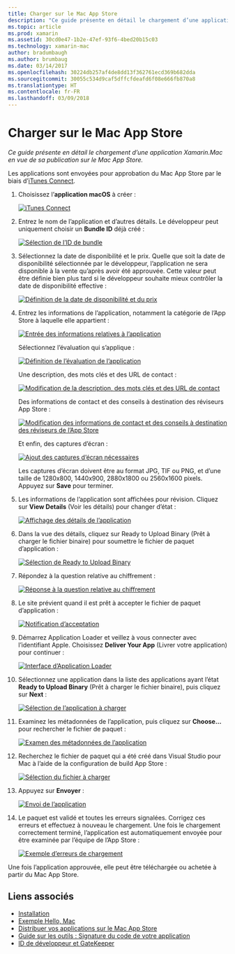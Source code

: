 ```yaml
---
title: Charger sur le Mac App Store
description: "Ce guide présente en détail le chargement d’une application Xamarin.Mac en vue de sa publication sur le Mac App Store."
ms.topic: article
ms.prod: xamarin
ms.assetid: 30cd0e47-1b2e-47ef-93f6-4bed20b15c03
ms.technology: xamarin-mac
author: bradumbaugh
ms.author: brumbaug
ms.date: 03/14/2017
ms.openlocfilehash: 30224db257af4de8dd13f362761ecd369b682dda
ms.sourcegitcommit: 30055c534d9caf5dffcfdeafd6f08e666fb870a8
ms.translationtype: HT
ms.contentlocale: fr-FR
ms.lasthandoff: 03/09/2018
---
```

# <a name="upload-to-mac-app-store"></a>Charger sur le Mac App Store

_Ce guide présente en détail le chargement d’une application Xamarin.Mac en vue de sa publication sur le Mac App Store._

Les applications sont envoyées pour approbation du Mac App Store par le biais d’[iTunes Connect](http://itunesconnect.apple.com/).

1. Choisissez l’**application macOS** à créer : 

    [![](uploading-images/image65.png "iTunes Connect")](uploading-images/image65.png#lightbox)

2. Entrez le nom de l’application et d’autres détails. Le développeur peut uniquement choisir un **Bundle ID** déjà créé : 

    [![](uploading-images/image66.png "Sélection de l’ID de bundle")](uploading-images/image66.png#lightbox)

3. Sélectionnez la date de disponibilité et le prix. Quelle que soit la date de disponibilité sélectionnée par le développeur, l’application ne sera disponible à la vente qu’après avoir été approuvée. Cette valeur peut être définie bien plus tard si le développeur souhaite mieux contrôler la date de disponibilité effective : 

    [![](uploading-images/image67.png "Définition de la date de disponibilité et du prix")](uploading-images/image67.png#lightbox)

4. Entrez les informations de l’application, notamment la catégorie de l’App Store à laquelle elle appartient : 

    [![](uploading-images/image68.png "Entrée des informations relatives à l’application")](uploading-images/image68.png#lightbox) 

    Sélectionnez l’évaluation qui s’applique : 

    [![](uploading-images/image69.png "Définition de l’évaluation de l’application")](uploading-images/image69.png#lightbox) 

    Une description, des mots clés et des URL de contact : 

    [![](uploading-images/image70.png "Modification de la description, des mots clés et des URL de contact")](uploading-images/image70.png#lightbox) 

    Des informations de contact et des conseils à destination des réviseurs App Store : 

    [![](uploading-images/image71.png "Modification des informations de contact et des conseils à destination des réviseurs de l’App Store")](uploading-images/image71.png#lightbox) 

    Et enfin, des captures d’écran : 

    [![](uploading-images/image72.png "Ajout des captures d’écran nécessaires")](uploading-images/image72.png#lightbox) 

    Les captures d’écran doivent être au format JPG, TIF ou PNG, et d’une taille de 1280x800, 1440x900, 2880x1800 ou 2560x1600 pixels. Appuyez sur **Save** pour terminer.

5. Les informations de l’application sont affichées pour révision. Cliquez sur **View Details** (Voir les détails) pour changer d’état : 

    [![](uploading-images/image73.png "Affichage des détails de l’application")](uploading-images/image73.png#lightbox)

6. Dans la vue des détails, cliquez sur Ready to Upload Binary (Prêt à charger le fichier binaire) pour soumettre le fichier de paquet d’application : 

    [![](uploading-images/image74.png "Sélection de Ready to Upload Binary")](uploading-images/image74.png#lightbox)

7. Répondez à la question relative au chiffrement : 

    [![](uploading-images/image75.png "Réponse à la question relative au chiffrement")](uploading-images/image75.png#lightbox)

8. Le site prévient quand il est prêt à accepter le fichier de paquet d’application : 

    [![](uploading-images/image76.png "Notification d’acceptation")](uploading-images/image76.png#lightbox)

9. Démarrez Application Loader et veillez à vous connecter avec l’identifiant Apple.
Choisissez **Deliver Your App** (Livrer votre application) pour continuer : 

    [![](uploading-images/image77.png "Interface d’Application Loader")](uploading-images/image77.png#lightbox)

10. Sélectionnez une application dans la liste des applications ayant l’état **Ready to Upload Binary** (Prêt à charger le fichier binaire), puis cliquez sur **Next** : 

    [![](uploading-images/image78.png "Sélection de l’application à charger")](uploading-images/image78.png#lightbox)

11. Examinez les métadonnées de l’application, puis cliquez sur **Choose...** pour rechercher le fichier de paquet : 

    [![](uploading-images/image79.png "Examen des métadonnées de l’application")](uploading-images/image79.png#lightbox)

12. Recherchez le fichier de paquet qui a été créé dans Visual Studio pour Mac à l’aide de la configuration de build App Store : 

    [![](uploading-images/image80.png "Sélection du fichier à charger")](uploading-images/image80.png#lightbox)

13. Appuyez sur **Envoyer** : 

    [![](uploading-images/image81.png "Envoi de l’application")](uploading-images/image81.png#lightbox)

14. Le paquet est validé et toutes les erreurs signalées. Corrigez ces erreurs et effectuez à nouveau le chargement. Une fois le chargement correctement terminé, l’application est automatiquement envoyée pour être examinée par l’équipe de l’App Store : 

    [![](uploading-images/image82.png "Exemple d’erreurs de chargement")](uploading-images/image82.png#lightbox)

Une fois l’application approuvée, elle peut être téléchargée ou achetée à partir du Mac App Store.

## <a name="related-links"></a>Liens associés

- [Installation](~//mac/get-started/installation.md)
- [Exemple Hello, Mac](~//mac/get-started/hello-mac.md)
- [Distribuer vos applications sur le Mac App Store](https://developer.apple.com/devcenter/mac/checklist/)
- [Guide sur les outils : Signature du code de votre application](https://developer.apple.com/library/mac/#documentation/ToolsLanguages/Conceptual/OSXWorkflowGuide/CodeSigning/CodeSigning.html)
- [ID de développeur et GateKeeper](https://developer.apple.com/resources/developer-id/)
